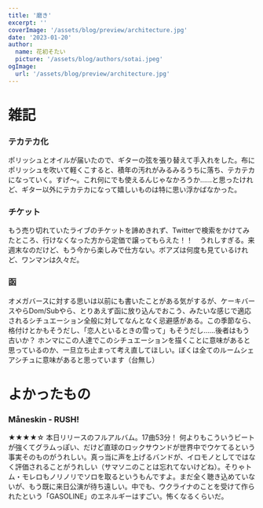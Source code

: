 ```yaml
---
title: '磨き'
excerpt: ''
coverImage: '/assets/blog/preview/architecture.jpg'
date: '2023-01-20'
author:
  name: 花初そたい
  picture: '/assets/blog/authors/sotai.jpeg'
ogImage:
  url: '/assets/blog/preview/architecture.jpg'
---
```

# 雑記
### テカテカ化
ポリッシュとオイルが届いたので、ギターの弦を張り替えて手入れをした。布にポリッシュを吹いて軽くこすると、積年の汚れがみるみるうちに落ち、テカテカになっていく。すげ～。これ何にでも使えるんじゃなかろうか……と思ったけれど、ギター以外にテカテカになって嬉しいものは特に思い浮かばなかった。

### チケット
もう売り切れていたライブのチケットを諦めきれず、Twitterで検索をかけてみたところ、行けなくなった方から定価で譲ってもらえた！！　うれしすぎる。来週末なのだけど、もう今から楽しみで仕方ない。ボアズは何度も見ているけれど、ワンマンは久々だ。

### 函
オメガバースに対する思いは以前にも書いたことがある気がするが、ケーキバースやらDom/Subやら、とりあえず函に放り込んでおこう、みたいな感じで適応されるシチュエーション全般に対してなんとなく忌避感がある。この季節なら、格付けとかもそうだし、「恋人といるときの雪って」もそうだし……後者はもう古いか？
ホンマにこの人達でこのシチュエーションを描くことに意味があると思っているのか、一旦立ち止まって考え直してほしい。ぼくは全てのルームシェアシチュに意味があると思っています（台無し）

# よかったもの
### Måneskin - RUSH!
★★★★☆
本日リリースのフルアルバム。17曲53分！
何よりもこういうビートが強くてグラムっぽい、だけど直球のロックサウンドが世界中でウケてるという事実そのものがうれしい。真っ当に声を上げるバンドが、イロモノとしてではなく評価されることがうれしい（サマソニのことは忘れてないけどね）。そりゃトム・モレロもノリノリでソロを取るというもんですよ。まだ全く聴き込めていないが、もう既に来日公演が待ち遠しい。中でも、ウクライナのことを受けて作られたという「GASOLINE」のエネルギーはすごい。怖くなるくらいだ。